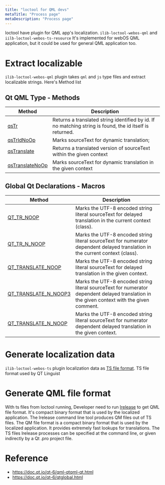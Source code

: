 ```yaml
---
title: "loctool for QML devs"
metaTitle: "Process page"
metaDescription: "Process page"
---
```


loctool have plugin for QML app's localization. `ilib-loctool-webos-qml` and `iilb-loctool-webos-ts-resource`
It's implemented for webOS QML application, but it could be used for general QML application too.

Extract localizable
====
`ilib-loctool-webos-qml` plugin takes `qml` and `js` type files and extract localizable strings.
Here's Method list

Qt QML Type - Methods
-----

| Method  | Description  |
|---|---|
| [qsTr](https://doc.qt.io/qt-6/qml-qtqml-qt.html#qsTr-method) |Returns a translated string identified by id. If no matching string is found, the id itself is returned.|
| [qsTrIdNoOp](https://doc.qt.io/qt-6/qml-qtqml-qt.html#qsTrIdNoOp-method) |Marks sourceText for dynamic translation; |
| [qsTranslate](https://doc.qt.io/qt-6/qml-qtqml-qt.html#qsTranslate-method) |Returns a translated version of sourceText within the given context |
| [qsTranslateNoOp](https://doc.qt.io/qt-6/qml-qtqml-qt.html#qsTranslateNoOp-method) |Marks sourceText for dynamic translation in the given context |


Global Qt Declarations - Macros
-----

| Method  | Description  |
|---|---|
| [QT_TR_NOOP](https://doc.qt.io/qt-6/qtglobal.html#QT_TR_NOOP) |Marks the UTF-8 encoded string literal sourceText for delayed translation in the current context (class).|
| [QT_TR_N_NOOP](https://doc.qt.io/qt-6/qtglobal.html#QT_TR_N_NOOP) |Marks the UTF-8 encoded string literal sourceText for numerator dependent delayed translation in the current context (class).|
| [QT_TRANSLATE_NOOP](https://doc.qt.io/qt-6/qtglobal.html#QT_TRANSLATE_NOOP) |Marks the UTF-8 encoded string literal sourceText for delayed translation in the given context. |
| [QT_TRANSLATE_N_NOOP3](https://doc.qt.io/qt-6/qtglobal.html#QT_TRANSLATE_N_NOOP3) |Marks the UTF-8 encoded string literal sourceText for numerator dependent delayed translation in the given context with the given comment.|
| [QT_TRANSLATE_N_NOOP](https://doc.qt.io/qt-6/qtglobal.html#QT_TRANSLATE_N_NOOP) |Marks the UTF-8 encoded string literal sourceText for numerator dependent delayed translation in the given context. |


Generate localization data
====
`ilib-loctool-webos-ts` plugin localization data as [TS file format](https://doc.qt.io/qt-5/linguist-ts-file-format.html).
TS file format used by QT Linguist


Generate QML file format
====
With ts files from loctool running, Developer need to run [lrelease](https://doc.qt.io/qt-5/linguist-manager.html#using-lrelease) to get QML file format. It's compact binary format that is used by the localized application.
The lrelease command line tool produces QM files out of TS files. The QM file format is a compact binary format that is used by the localized application. It provides extremely fast lookups for translations. The TS files lrelease processes can be specified at the command line, or given indirectly by a Qt .pro project file.

Reference
====
* https://doc.qt.io/qt-6/qml-qtqml-qt.html
* https://doc.qt.io/qt-6/qtglobal.html